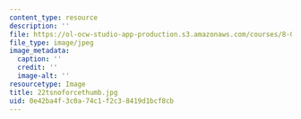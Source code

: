 ```yaml
---
content_type: resource
description: ''
file: https://ol-ocw-studio-app-production.s3.amazonaws.com/courses/8-02t-electricity-and-magnetism-spring-2005/0e42ba4f3c0a74c1f2c38419d1bcf8cb_22tsnoforcethumb.jpg
file_type: image/jpeg
image_metadata:
  caption: ''
  credit: ''
  image-alt: ''
resourcetype: Image
title: 22tsnoforcethumb.jpg
uid: 0e42ba4f-3c0a-74c1-f2c3-8419d1bcf8cb
---
```

